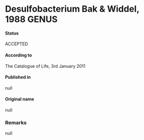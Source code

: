 Desulfobacterium Bak & Widdel, 1988 GENUS
=======

#### Status
ACCEPTED

#### According to
The Catalogue of Life, 3rd January 2011

#### Published in
null

#### Original name
null

### Remarks
null